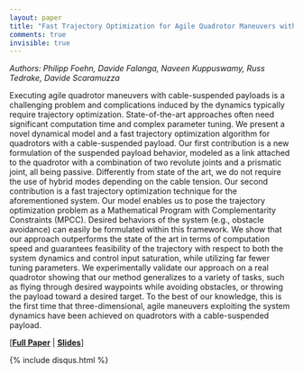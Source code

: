 ```yaml
---
layout: paper
title: "Fast Trajectory Optimization for Agile Quadrotor Maneuvers with a Cable-Suspended Payload"
comments: true
invisible: true
---
```


<p class="text-left"><i>Authors: Philipp Foehn, Davide Falanga, Naveen Kuppuswamy, Russ Tedrake, Davide Scaramuzza</i></p>

Executing agile quadrotor maneuvers with cable-suspended payloads is a challenging problem and complications induced by the dynamics typically require trajectory optimization.   State-of-the-art approaches often need significant computation time and complex parameter tuning.  We present a novel dynamical model and a fast trajectory optimization algorithm for quadrotors with a cable-suspended payload. Our first contribution is a new formulation of the suspended payload behavior, modeled as a link attached to the quadrotor with a combination of two revolute joints and a prismatic joint, all being passive. Differently from state of the art, we do not require the use of hybrid modes depending on the cable tension. Our second contribution is a fast trajectory optimization technique for the aforementioned system. Our model enables us to pose the trajectory optimization problem as a Mathematical Program with Complementarity Constraints (MPCC). Desired behaviors of the system (e.g., obstacle avoidance) can easily be formulated within this framework. We show that our approach outperforms the state of the art in terms of computation speed and guarantees feasibility of the trajectory with respect to both the system dynamics and control input saturation, while utilizing far fewer tuning parameters. We experimentally validate our approach on a real quadrotor showing that our method generalizes to a variety of tasks, such as flying through desired waypoints while avoiding obstacles, or throwing the payload toward a desired target. To the best of our knowledge, this is the first time that three-dimensional, agile maneuvers exploiting the system dynamics have been achieved on quadrotors with a cable-suspended payload.

[<b><a href="/static/papers/31.pdf">Full Paper</a></b> \| <b><a href="/static/slides/31.mp4">Slides</a></b>]

{% include disqus.html %}